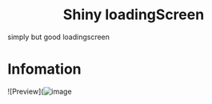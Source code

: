 <h1 align='center'>Shiny loadingScreen</a></h1>

simply but good loadingscreen
# Infomation
![Preview](![image](https://github.com/Shiny-Scripts/shiny-loadingscreen/assets/156843180/4b2320c1-c8e5-4ffe-bfea-130edd50614e)

